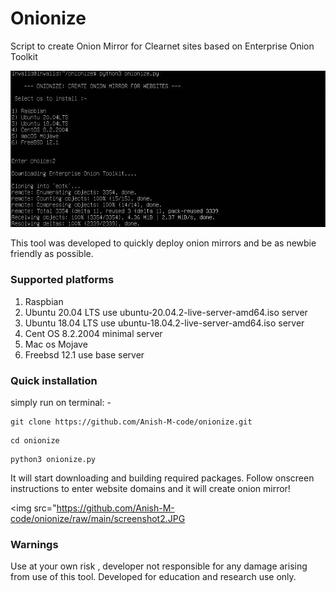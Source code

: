# Onionize
Script to create Onion Mirror for Clearnet sites based on Enterprise Onion Toolkit

<img src="https://github.com/Anish-M-code/onionize/raw/main/screenshot1.jpg" >

This tool was developed to quickly deploy onion mirrors and be as newbie friendly as possible.

### Supported platforms

1) Raspbian
2) Ubuntu 20.04 LTS use ubuntu-20.04.2-live-server-amd64.iso server 
3) Ubuntu 18.04 LTS use ubuntu-18.04.2-live-server-amd64.iso server
4) Cent OS 8.2.2004 minimal server
5) Mac os Mojave
6) Freebsd 12.1 use base server  

### Quick installation

simply run on terminal: -

```
git clone https://github.com/Anish-M-code/onionize.git
```

```
cd onionize
```

```
python3 onionize.py
```

It will start downloading and building required packages. 
Follow onscreen instructions to enter website domains and it will create onion mirror!

<img src="https://github.com/Anish-M-code/onionize/raw/main/screenshot2.JPG

### Warnings
Use at your own risk , developer not responsible for any damage arising from use of this 
tool. Developed for education and research use only.
